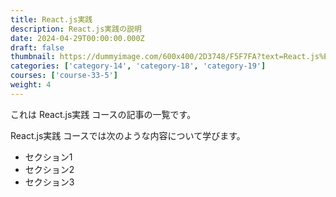 ```yaml
---
title: React.js実践
description: React.js実践の説明
date: 2024-04-29T00:00:00.000Z
draft: false
thumbnail: https://dummyimage.com/600x400/2D3748/F5F7FA?text=React.js%E5%AE%9F%E8%B7%B5
categories: ['category-14', 'category-18', 'category-19']
courses: ['course-33-5']
weight: 4
---
```


これは React.js実践 コースの記事の一覧です。

  React.js実践 コースでは次のような内容について学びます。

  - セクション1
  - セクション2
  - セクション3